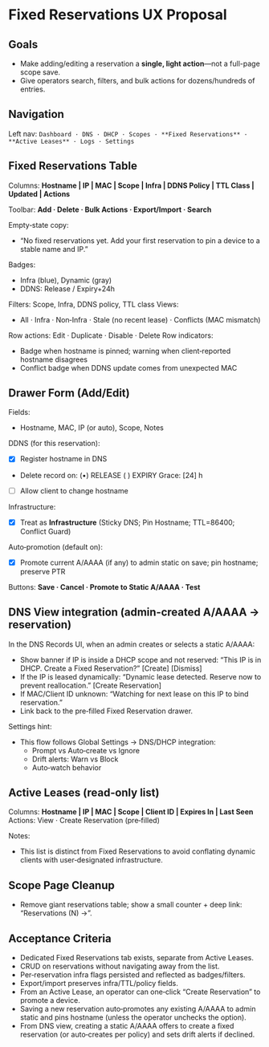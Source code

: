 # Fixed Reservations UX Proposal

## Goals
- Make adding/editing a reservation a **single, light action**—not a full-page scope save.
- Give operators search, filters, and bulk actions for dozens/hundreds of entries.

## Navigation
Left nav: `Dashboard · DNS · DHCP · Scopes · **Fixed Reservations** · **Active Leases** · Logs · Settings`

## Fixed Reservations Table
Columns: **Hostname | IP | MAC | Scope | Infra | DDNS Policy | TTL Class | Updated | Actions**

Toolbar: **Add · Delete · Bulk Actions · Export/Import · Search**

Empty‑state copy:
- “No fixed reservations yet. Add your first reservation to pin a device to a stable name and IP.”

Badges:
- Infra (blue), Dynamic (gray)
- DDNS: Release / Expiry+24h

Filters: Scope, Infra, DDNS policy, TTL class
Views:
- All · Infra · Non‑Infra · Stale (no recent lease) · Conflicts (MAC mismatch)

Row actions: Edit · Duplicate · Disable · Delete
Row indicators:
- Badge when hostname is pinned; warning when client‑reported hostname disagrees
- Conflict badge when DDNS update comes from unexpected MAC

## Drawer Form (Add/Edit)
Fields:
- Hostname, MAC, IP (or auto), Scope, Notes

DDNS (for this reservation):
- [x] Register hostname in DNS
- Delete record on: (•) RELEASE   ( ) EXPIRY   Grace: [24] h
- [ ] Allow client to change hostname

Infrastructure:
- [x] Treat as **Infrastructure** (Sticky DNS; Pin Hostname; TTL=86400; Conflict Guard)

Auto‑promotion (default on):
- [x] Promote current A/AAAA (if any) to admin static on save; pin hostname; preserve PTR

Buttons: **Save · Cancel · Promote to Static A/AAAA · Test**

## DNS View integration (admin-created A/AAAA → reservation)
In the DNS Records UI, when an admin creates or selects a static A/AAAA:
- Show banner if IP is inside a DHCP scope and not reserved: “This IP is in DHCP. Create a Fixed Reservation?” [Create] [Dismiss]
- If the IP is leased dynamically: “Dynamic lease detected. Reserve now to prevent reallocation.” [Create Reservation]
- If MAC/Client ID unknown: “Watching for next lease on this IP to bind reservation.”
- Link back to the pre‑filled Fixed Reservation drawer.

Settings hint:
- This flow follows Global Settings → DNS/DHCP integration:
	- Prompt vs Auto‑create vs Ignore
	- Drift alerts: Warn vs Block
	- Auto‑watch behavior

## Active Leases (read‑only list)
Columns: **Hostname | IP | MAC | Scope | Client ID | Expires In | Last Seen**
Actions: View · Create Reservation (pre‑filled)

Notes:
- This list is distinct from Fixed Reservations to avoid conflating dynamic clients with user‑designated infrastructure.

## Scope Page Cleanup
- Remove giant reservations table; show a small counter + deep link: “Reservations (N) →”.

## Acceptance Criteria
- Dedicated Fixed Reservations tab exists, separate from Active Leases.
- CRUD on reservations without navigating away from the list.
- Per‑reservation infra flags persisted and reflected as badges/filters.
- Export/import preserves infra/TTL/policy fields.
- From an Active Lease, an operator can one‑click “Create Reservation” to promote a device.
 - Saving a new reservation auto‑promotes any existing A/AAAA to admin static and pins hostname (unless the operator unchecks the option).
- From DNS view, creating a static A/AAAA offers to create a fixed reservation (or auto‑creates per policy) and sets drift alerts if declined.
